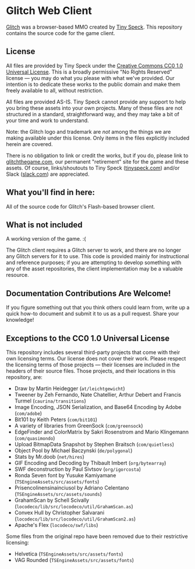 # Glitch Web Client #

<a href="http://www.glitch.com">Glitch</a> was a browser-based MMO created by 
<a href="http://tinyspeck.com">Tiny Speck</a>. This repository contains the
source code for the game client.

## License ##

All files are provided by Tiny Speck under the 
<a href="http://creativecommons.org/publicdomain/zero/1.0/legalcode">Creative
Commons CC0 1.0 Universal License</a>. This is a broadly permissive "No Rights 
Reserved" license — you may do what you please with what we've provided. Our 
intention is to dedicate these works to the public domain and make them freely 
available to all, without restriction.

All files are provided AS-IS. Tiny Speck cannot provide any support to help you 
bring these assets into your own projects. Many of these files are not 
structured in a standard, straightforward way, and they may take a bit of 
your time and work to understand.

Note: the Glitch logo and trademark are *not* among the things we are making 
available under this license. Only items in the files explicitly included 
herein are covered.

There is no obligation to link or credit the works, but if you do, please link 
to <a href="http://glitchthegame.com">glitchthegame.com</a>, our permanent 
"retirement" site for the game and these assets. Of course, links/shoutouts to 
Tiny Speck (<a href="http://tinyspeck.com">tinyspeck.com</a>) and/or Slack 
(<a href="http://slack.com">slack.com</a>) are appreciated.

## What you'll find in here: ##

All of the source code for Glitch's Flash-based browser client.

## What is not included ##

A working version of the game. :( 

The Glitch client requires a Glitch server to work, and there are no longer any
Glitch servers for it to use. This code is provided mainly for instructional 
and reference purposes; if you are attempting to develop something with any of 
the asset repositories, the client implementation may be a valuable resource.

## Documentation Contributions Are Welcome! ##

If you figure something out that you think others could learn from, write up a 
quick how-to document and submit it to us as a pull request. Share your 
knowledge!

## Exceptions to the CC0 1.0 Universal License ##

This repository includes several third-party projects that come with their
own licensing terms. Our license does not cover their work. Please respect the
licensing terms of those projects — their licenses are included in the headers
of their source files. Those projects, and their locations in this repository, are:

* Draw by Martin Heidegger (`at/leichtgewicht`)
* Tweener by Zeh Fernando, Nate Chatellier, Arthur Debert and Francis Turmel
(`caurina/transitions`)
* Image Encoding, JSON Serialization, and Base64 Encoding by Adobe (`com/adobe`)
* Bit101 by Keith Peters (`com/bit101`)
* A variety of libraries from GreenSock (`com/greensock`)
* EdgeFinder and ColorMatrix by Sakri Rosenstrom and Mario Klingemann (`com/quasimondo`)
* Upload BitmapData Snapshot by Stephen Braitsch (`com/quietless`)
* Object Pool by Michael Baczynski (`de/polygonal`)
* Stats by Mr.doob (`net/hires`)
* GIF Encoding and Decoding by Thibault Imbert (`org/bytearray`)
* SWF deconstruction by Paul Sivtsov (`org/igorcosta`)
* Ronda Seven font by Yusuke Kamiyamane (`TSEngineAssets/src/assets/fonts`)
* Prisencolinensinainciusol by Adriano Celentano (`TSEngineAssets/src/assets/sounds`)
* GrahamScan by Schell Scivally (`locodeco/lib/src/locodeco/util/GrahamScan.as`)
* Convex Hull by Christopher Salvarani (`locodeco/lib/src/locodeco/util/GrahamScan2.as`)
* Apache's Flex	(`locodeco/swf/libs`)

Some files from the original repo have been removed due to their restrictive licensing:

* Helvetica (`TSEngineAssets/src/assets/fonts`)
* VAG Rounded (`TSEngineAssets/src/assets/fonts`)
